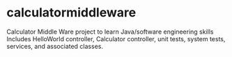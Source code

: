 # calculatormiddleware
Calculator Middle Ware project to learn Java/software engineering skills
Includes HelloWorld controller, Calculator controller, unit tests, system tests, services, and associated classes.
